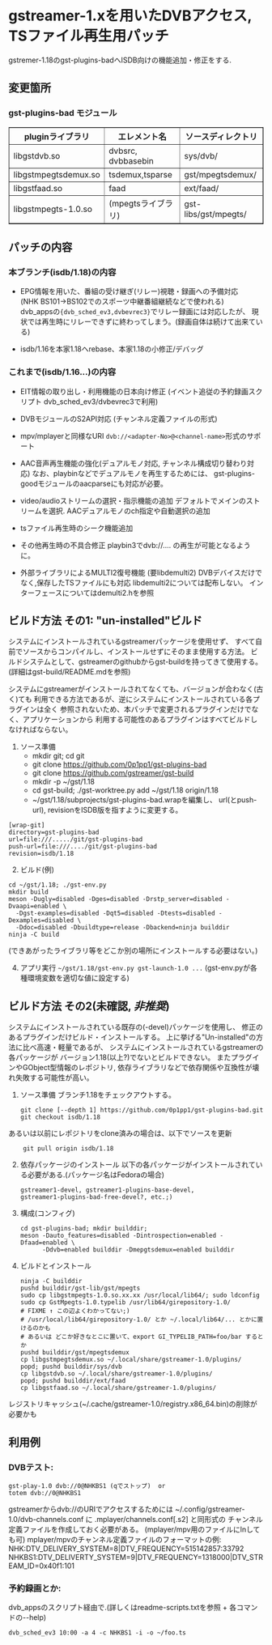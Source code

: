# gstreamer-1.xを用いたDVBアクセス, TSファイル再生用パッチ #

gstremer-1.18のgst-plugins-badへISDB向けの機能追加・修正をする.

## 変更箇所 ##

### gst-plugins-bad モジュール ###

<table border="1">
 <tr>
  <th> pluginライブラリ </th>  <th> エレメント名 </th>  <th> ソースディレクトリ </th>
 </tr>
 <tr>
  <td> libgstdvb.so </td>  <td> dvbsrc, dvbbasebin </td>  <td> sys/dvb/ </td>
 </tr>
 <tr>
  <td> libgstmpegtsdemux.so </td>  <td> tsdemux,tsparse </td>  <td> gst/mpegtsdemux/ </td>
 </tr>
 <tr>
  <td> libgstfaad.so </td>  <td> faad </td>  <td> ext/faad/ </td>
 </tr>
 <tr></tr>
 <tr>
  <td> libgstmpegts-1.0.so </td>  <td> (mpegtsライブラリ) </td>  <td> gst-libs/gst/mpegts/ </td>
 </tr>
</table>


## パッチの内容 ##

### 本ブランチ(isdb/1.18)の内容 ###
 - EPG情報を用いた、番組の受け継ぎ(リレー)視聴・録画への予備対応 \
  (NHK BS101->BS102でのスポーツ中継番組継続などで使われる) \
  dvb_appsの`{dvb_sched_ev3,dvbevrec3}`でリレー録画には対応したが、
  現状では再生時にリレーできずに終わってしまう。(録画自体は続けて出来ている)

 - isdb/1.16を本家1.18へrebase、本家1.18の小修正/デバッグ

### これまで(isdb/1.16...)の内容 ###

 - EIT情報の取り出し・利用機能の日本向け修正
    (イベント追従の予約録画スクリプト dvb_sched_ev3/dvbevrec3で利用)

 - DVBモジュールのS2API対応 (チャンネル定義ファイルの形式)

 - mpv/mplayerと同様なURI `dvb://<adapter-No>@<channel-name>`形式のサポート

 - AAC音声再生機能の強化(デュアルモノ対応, チャンネル構成切り替わり対応)
   なお、playbinなどでデュアルモノを再生するためには、
   gst-plugins-goodモジュールのaacparseにも対応が必要。

 - video/audioストリームの選択・指示機能の追加
    デフォルトでメインのストリームを選択. AACデュアルモノのch指定や自動選択の追加

 - tsファイル再生時のシーク機能追加

 - その他再生時の不具合修正
    playbin3でdvb://.... の再生が可能となるように。

 - 外部ライブラリによるMULTI2復号機能 (要libdemulti2)
    DVBデバイスだけでなく,保存したTSファイルにも対応
    libdemulti2については配布しない。 インターフェースについてはdemulti2.hを参照

## ビルド方法 その1: "un-installed"ビルド ##
  システムにインストールされているgstreamerパッケージを使用せず、
  すべて自前でソースからコンパイルし、インストールせずにそのまま使用する方法。
  ビルドシステムとして、gstreamerのgithubからgst-buildを持ってきて使用する。 (詳細はgst-build/README.mdを参照)

  システムにgstreamerがインストールされてなくても、バージョンが合わなく(古く)ても
  利用できる方法であるが、逆にシステムにインストールされている各プラグインは全く
  参照されないため、本パッチで変更されるプラグインだけでなく、アプリケーションから
  利用する可能性のあるプラグインはすべてビルドしなければならない。

 1. ソース準備
    - mkdir git; cd git
    - git clone https://github.com/0p1pp1/gst-plugins-bad
    - git clone https://github.com/gstreamer/gst-build
    - mkdir -p ~/gst/1.18
    - cd gst-build; ./gst-worktree.py add ~/gst/1.18 origin/1.18
    - ~/gst/1.18/subprojects/gst-plugins-bad.wrapを編集し、
      url(とpush-url), revisionをISDB版を指すように変更する。
```
[wrap-git]
directory=gst-plugins-bad
url=file:///...../git/gst-plugins-bad
push-url=file:///..../git/gst-plugins-bad
revision=isdb/1.18
```

 2. ビルド(例)
```
cd ~/gst/1.18; ./gst-env.py
mkdir build
meson -Dugly=disabled -Dges=disabled -Drstp_server=disabled -Dvaapi=enabled \
  -Dgst-examples=disabled -Dqt5=disabled -Dtests=disabled -Dexamples=disabled \
  -Ddoc=disabled -Dbuildtype=release -Dbackend=ninja builddir
ninja -C build
```
   (できあがったライブラリ等をどこか別の場所にインストールする必要はない。)

 4. アプリ実行
   `~/gst/1.18/gst-env.py gst-launch-1.0 ...`
    (gst-env.pyが各種環境変数を適切な値に設定する)


## ビルド方法 その2(未確認, *非推奨*) ##
   システムにインストールされている既存の(-devel)パッケージを使用し、
   修正のあるプラグインだけビルド・インストールする。
   上に挙げる"Un-installed"の方法に比べ高速・軽量であるが、
   システムにインストールされているgstreamerの各パッケージが
   バージョン1.18(以上?)でないとビルドできない。
   またプラグインやGObject型情報のレポジトリ, 依存ライブラリなどで依存関係や互換性が壊れ失敗する可能性が高い。

 1. ソース準備
    ブランチ1.18をチェックアウトする。

        git clone [--depth 1] https://github.com/0p1pp1/gst-plugins-bad.git
        git checkout isdb/1.18

  あるいは以前にレポジトリをclone済みの場合は、以下でソースを更新

        git pull origin isdb/1.18

 2. 依存パッケージのインストール
    以下の各パッケージがインストールされている必要がある.(パッケージ名はFedoraの場合)

        gstreamer1-devel, gstreamer1-plugins-base-devel,
        gstreamer1-plugins-bad-free-devel?, etc.;)

 3. 構成(コンフィグ)

        cd gst-plugins-bad; mkdir builddir;
        meson -Dauto_features=disabled -Dintrospection=enabled -Dfaad=enabled \
              -Ddvb=enabled builddir -Dmepgtsdemux=enabled builddir

 4. ビルドとインストール

        ninja -C builddir
        pushd builddir/gst-lib/gst/mpegts
        sudo cp libgstmpegts-1.0.so.xx.xx /usr/local/lib64/; sudo ldconfig
        sudo cp GstMpegts-1.0.typelib /usr/lib64/girepository-1.0/
        # FIXME ↑ この辺よくわかってない;)
        # /usr/local/lib64/girepository-1.0/ とか ~/.local/lib64/... とかに置けるのかも
        # あるいは どこか好きなとこに置いて、export GI_TYPELIB_PATH=foo/bar するとか
        pushd builddir/gst/mpegtsdemux
        cp libgstmpegtsdemux.so ~/.local/share/gstreamer-1.0/plugins/
        popd; pushd builddir/sys/dvb
        cp libgstdvb.so ~/.local/share/gstreamer-1.0/plugins/
        popd; pushd builddir/ext/faad
        cp libgstfaad.so ~/.local/share/gstreamer-1.0/plugins/

  レジストリキャッシュ(~/.cache/gstreamer-1.0/registry.x86_64.bin)の削除が必要かも

## 利用例 ##

### DVBテスト: ###
    gst-play-1.0 dvb://0@NHKBS1 (qでストップ)  or
    totem dvb://0@NHKBS1

  gstreamerからdvb://のURIでアクセスするためには
  ~/.config/gstreamer-1.0/dvb-channels.conf に .mplayer/channels.conf[.s2] と同形式の
  チャンネル定義ファイルを作成しておく必要がある。 (mplayer/mpv用のファイルにlnしても可)
  mplayer/mpvのチャンネル定義ファイルのフォーマットの例:
    NHK:DTV_DELIVERY_SYSTEM=8|DTV_FREQUENCY=515142857:33792
    NHKBS1:DTV_DELIVERTY_SYSTEM=9|DTV_FREQUENCY=1318000|DTV_STREAM_ID=0x40f1:101

### 予約録画とか: ###
dvb_appsのスクリプト経由で.(詳しくはreadme-scripts.txtを参照 + 各コマンドの--help)

    dvb_sched_ev3 10:00 -a 4 -c NHKBS1 -i -o ~/foo.ts


